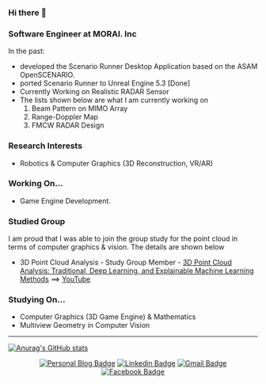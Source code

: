 ### Hi there 👋

### Software Engineer at MORAI. Inc
In the past:
- developed the Scenario Runner Desktop Application based on the ASAM OpenSCENARIO.
- ported Scenario Runner to Unreal Engine 5.3 [Done]
- Currently Working on Realistic RADAR Sensor
- The lists shown below are what I am currently working on
  1. Beam Pattern on MIMO Array
  2. Range-Doppler Map
  3. FMCW RADAR Design 

### Research Interests
- Robotics & Computer Graphics (3D Reconstruction, VR/AR)

### Working On...
- Game Engine Development.

### Studied Group
I am proud that I was able to join the group study for the point cloud in terms of computer graphics & vision. The details are shown below
- 3D Point Cloud Analysis - Study Group Member - [3D Point Cloud Analysis: Traditional, Deep Learning, and Explainable Machine Learning Methods](https://www.amazon.com/3D-Point-Cloud-Analysis_-Traditional_-Deep-Learning_-and-Explainable-Machine-Learning-Methods/dp/3030891798) ==> [YouTube](https://www.youtube.com/watch?v=hgBlCaCIV10&list=PLubUquiqNQdN83-fPBzzViEEqohpdlwk2&index=5)

### Studying On...
- Computer Graphics (3D Game Engine) & Mathematics
- Multiview Geometry in Computer Vision
---

[![Anurag's GitHub stats](https://github-readme-stats.vercel.app/api?username=sjang1594)](https://github.com/sjang1594/github-readme-stats)

<div align=center>
  
[![Personal Blog Badge](http://img.shields.io/badge/-Tech%20blog-black?style=flat-square&logo=github&link=https://sjang1594.github.io/)](https://sjang1594.github.io/)
[![Linkedin Badge](https://img.shields.io/badge/-LinkedIn-blue?style=flat-square&logo=Linkedin&logoColor=white&link=https://https:www.linkedin.com/in/seungho-jang-41b3b9145/)](https://www.linkedin.com/in/seungho-jang-41b3b9145/) 
[![Gmail Badge](https://img.shields.io/badge/-Gmail-d14836?style=flat-square&logo=Gmail&logoColor=white&link=mailto:snugyun01@gmail.com)](mailto:sjang1594@gmail.com)
[![Facebook Badge](https://img.shields.io/badge/facebook-1877f2?style=flat-square&logo=facebook&logoColor=white&link=https://www.facebook.com/sjang1594)](https://www.facebook.com/sjang1594)

</div>
